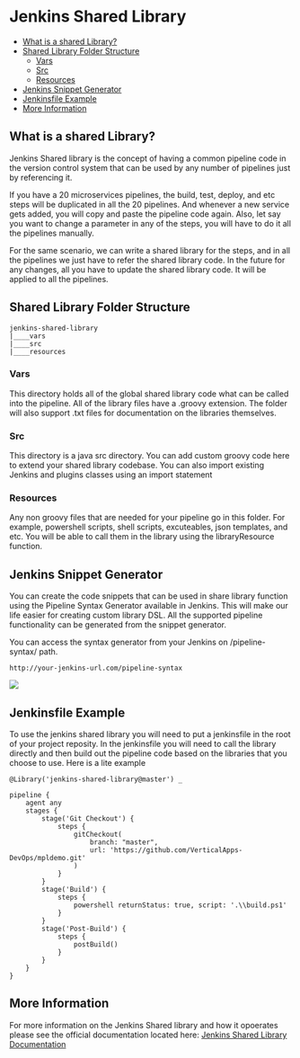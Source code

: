 # Jenkins Shared Library<!-- omit in toc -->


- [What is a shared Library?](#what-is-a-shared-library)
- [Shared Library Folder Structure](#shared-library-folder-structure)
  - [Vars](#vars)
  - [Src](#src)
  - [Resources](#resources)
- [Jenkins Snippet Generator](#jenkins-snippet-generator)
- [Jenkinsfile Example](#jenkinsfile-example)
- [More Information](#more-information)


## What is a shared Library?

Jenkins Shared library is the concept of having a common pipeline code in the version control system that can be used by any number of pipelines just by referencing it.

If you have a 20 microservices pipelines, the build, test, deploy, and etc steps will be duplicated in all the 20 pipelines. And whenever a new service gets added, you will copy and paste the pipeline code again. Also, let say you want to change a parameter in any of the steps, you will have to do it all the pipelines manually.

For the same scenario, we can write a shared library for the steps, and in all the pipelines we just have to refer the shared library code. In the future for any changes, all you have to update the shared library code. It will be applied to all the pipelines.

## Shared Library Folder Structure

    jenkins-shared-library
    |____vars
    |____src
    |____resources

### Vars

This directory holds all of the global shared library code what can be called into the pipeline. All of the library files have a .groovy extension. The folder will also support .txt files for documentation on the libraries themselves.

### Src

This directory is a java src directory. You can add custom groovy code here to extend your shared library codebase. You can also import existing Jenkins and plugins classes using an import statement

### Resources

Any non groovy files that are needed for your pipeline go in this folder. For example, powershell scripts, shell scripts, excuteables, json templates, and etc. You will be able to call them in the library using the libraryResource function.

## Jenkins Snippet Generator

You can create the code snippets that can be used in share library function using the Pipeline Syntax Generator available in Jenkins. This will make our life easier for creating custom library DSL. All the supported pipeline functionality can be generated from the snippet generator.

You can access the syntax generator from your Jenkins on /pipeline-syntax/ path. 

    http://your-jenkins-url.com/pipeline-syntax

![](https://github.com/resources/Jenkins-Pipeline-Generator.png)

## Jenkinsfile Example

To use the jenkins shared library you will need to put a jenkinsfile in the root of your project reposity. In the jenkinsfile you will need to call the library directly and then build out the pipeline code based on the libraries that you choose to use. Here is a lite example

    @Library('jenkins-shared-library@master') _

    pipeline {
        agent any
        stages {
            stage('Git Checkout') {
                steps {
                    gitCheckout(
                        branch: "master",
                        url: 'https://github.com/VerticalApps-DevOps/mpldemo.git'
                    )
                }
            }
            stage('Build') {
                steps {
                    powershell returnStatus: true, script: '.\\build.ps1'
                }
            }
            stage('Post-Build') {
                steps {
                    postBuild()
                }
            }
        }
    }

## More Information

For more information on the Jenkins Shared library and how it opoerates please see the official documentation located here: [Jenkins Shared Library Documentation](https://jenkins.io/doc/book/pipeline/shared-libraries/)